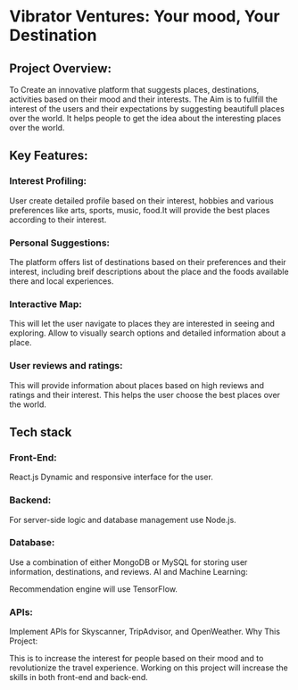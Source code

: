 # Vibrator Ventures: Your mood, Your Destination

## Project Overview:

To Create an innovative platform that suggests places, destinations, activities based on their mood and  their interests. The Aim is to fullfill the interest of the users and their expectations by suggesting beautifull places over the world. It helps people to get the idea about the interesting places over the world.

## Key Features:

### Interest Profiling:

User create detailed profile based on their interest, hobbies and various preferences like arts, sports, music, food.It will provide the best places according to their interest.

### Personal Suggestions:

The platform offers list of destinations based on their preferences and their interest, including breif descriptions about the place and the foods available there and local experiences.

### Interactive Map:

This will let the user navigate to places they are interested in seeing and exploring. Allow to visually search options and detailed information about a place.

### User reviews and ratings:

This will provide information about places based on high reviews and ratings and their interest. This helps the user choose the best places over the world.

## Tech stack

### Front-End:

React.js Dynamic and responsive interface for the user.
### Backend:

For server-side logic and database management use Node.js.
### Database:

Use a combination of either MongoDB or MySQL for storing user information, destinations, and reviews.
AI and Machine Learning:

Recommendation engine will use TensorFlow.
### APIs:

Implement APIs for Skyscanner, TripAdvisor, and OpenWeather.
Why This Project:

This is to increase the interest for people based on their mood and to revolutionize the travel experience. Working on this project will increase the skills in both front-end and back-end.